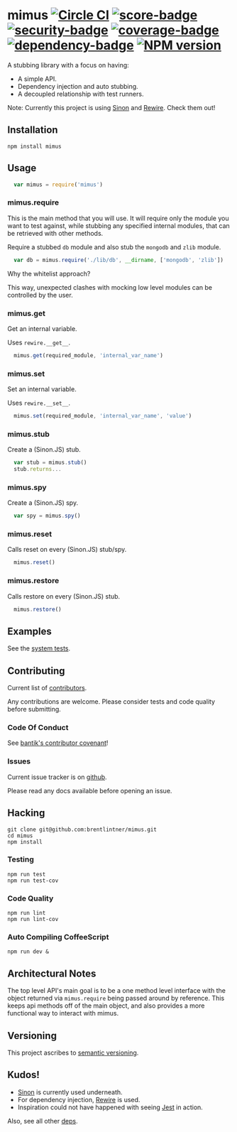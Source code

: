 # mimus [![Circle CI](https://circleci.com/gh/brentlintner/mimus.svg?style=shield)](https://circleci.com/gh/brentlintner/mimus) [![score-badge](https://vile.io/api/v0/projects/mimus/badges/score?token=USryyHar5xQs7cBjNUdZ)](https://vile.io/~brentlintner/mimus) [![security-badge](https://vile.io/api/v0/projects/mimus/badges/security?token=USryyHar5xQs7cBjNUdZ)](https://vile.io/~brentlintner/mimus) [![coverage-badge](https://vile.io/api/v0/projects/mimus/badges/coverage?token=USryyHar5xQs7cBjNUdZ)](https://vile.io/~brentlintner/mimus) [![dependency-badge](https://vile.io/api/v0/projects/mimus/badges/dependency?token=USryyHar5xQs7cBjNUdZ)](https://vile.io/~brentlintner/mimus) [![NPM version](https://badge.fury.io/js/mimus.svg)](http://badge.fury.io/js/mimus)

A stubbing library with a focus on having:

* A simple API.
* Dependency injection and auto stubbing.
* A decoupled relationship with test runners.

Note: Currently this project is using [Sinon](http://sinonjs.org) and [Rewire](https://www.npmjs.org/package/rewire). Check them out!

## Installation

    npm install mimus

## Usage

```javascript
  var mimus = require('mimus')
```

### mimus.require

This is the main method that you will use. It will require only the module
you want to test against, while stubbing any specified internal modules,
that can be retrieved with other methods.

Require a stubbed `db` module and also stub the `mongodb` and `zlib` module.

```javascript
  var db = mimus.require('./lib/db', __dirname, ['mongodb', 'zlib'])
```
Why the whitelist approach?

This way, unexpected clashes with mocking low level modules can be controlled by the user.

### mimus.get

Get an internal variable.

Uses `rewire.__get__`.

```javascript
  mimus.get(required_module, 'internal_var_name')
```

### mimus.set

Set an internal variable.

Uses `rewire.__set__`.

```javascript
  mimus.set(required_module, 'internal_var_name', 'value')
```

### mimus.stub

Create a (Sinon.JS) stub.

```javascript
  var stub = mimus.stub()
  stub.returns...
```

### mimus.spy

Create a (Sinon.JS) spy.

```javascript
  var spy = mimus.spy()
```

### mimus.reset

Calls reset on every (Sinon.JS) stub/spy.

```javascript
  mimus.reset()
```

### mimus.restore

Calls restore on every (Sinon.JS) stub.

```javascript
  mimus.restore()
```

## Examples

See the [system tests](test/system/example.coffee).

## Contributing

Current list of [contributors](https://github.com/brentlintner/mimus/graphs/contributors).

Any contributions are welcome. Please consider tests and code quality before submitting.

### Code Of Conduct

See [bantik's contributor covenant](https://github.com/Bantik/contributor_covenant/blob/master/CODE_OF_CONDUCT.md)!

### Issues

Current issue tracker is on [github](https://github.com/brentlintner/mimus/issues).

Please read any docs available before opening an issue.

## Hacking

    git clone git@github.com:brentlintner/mimus.git
    cd mimus
    npm install

### Testing

    npm run test
    npm run test-cov

### Code Quality

    npm run lint
    npm run lint-cov

### Auto Compiling CoffeeScript

    npm run dev &

## Architectural Notes

The top level API's main goal is to be a one method level interface with the object
returned via `mimus.require` being passed around by reference. This keeps api methods off
of the main object, and also provides a more functional way to interact with mimus.

## Versioning

This project ascribes to [semantic versioning](http://semver.org).

## Kudos!

* [Sinon](http://sinonjs.org) is currently used underneath.
* For dependency injection, [Rewire](https://www.npmjs.org/package/rewire) is used.
* Inspiration could not have happened with seeing [Jest](http://facebook.github.io/jest/) in action.

Also, see all other [deps](package.json).
